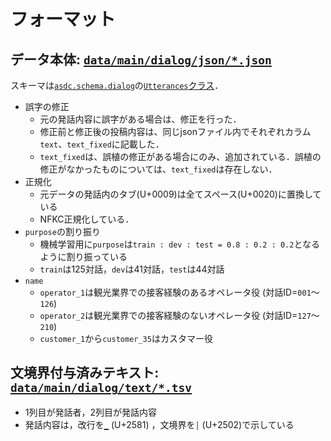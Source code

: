 
# フォーマット

## データ本体: [``data/main/dialog/json/*.json``](../../data/main/dialog/json)

スキーマは[``asdc.schema.dialog``](../../asdc/schema/dialog.py)の[``Utterances``クラス](../../asdc/schema/dialog.py#:~:text=class%20Utterances)．

- 誤字の修正
    - 元の発話内容に誤字がある場合は、修正を行った．
    - 修正前と修正後の投稿内容は、同じjsonファイル内でそれぞれカラム``text``、``text_fixed``に記載した．
    - ``text_fixed``は、誤植の修正がある場合にのみ、追加されている．誤植の修正がなかったものについては、``text_fixed``は存在しない．
- 正規化
    - 元データの発話内のタブ(U+0009)は全てスペース(U+0020)に置換している
    - NFKC正規化している．
- ``purpose``の割り振り
    - 機械学習用に``purpose``は``train : dev : test = 0.8 : 0.2 : 0.2``となるように割り振っている
    - ``train``は125対話，``dev``は41対話，``test``は44対話
- ``name``
    - ``operator_1``は観光業界での接客経験のあるオペレータ役 (対話ID=``001``〜``126``)
    - ``operator_2``は観光業界での接客経験のないオペレータ役 (対話ID=``127``〜``210``)
    - ``customer_1``から``customer_35``はカスタマー役

## 文境界付与済みテキスト: [``data/main/dialog/text/*.tsv``](../../data/main/dialog/text)

- 1列目が発話者，2列目が発話内容
- 発話内容は，改行を``▁`` (U+2581) ，文境界を``│`` (U+2502)で示している
